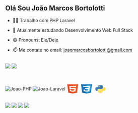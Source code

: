 ## Olá Sou João Marcos Bortolotti

- 🧑‍💼 Trabalho com PHP Laravel
- 🌱 Atualmente estudando Desenvolvimento Web Full Stack
- 😄 Pronouns: Ele/Dele
- 📫 Me contate no email: joaomarcosbortolotti@gmail.com

  ## 

<div>
  <img aling="center" height="180em" src="https://github-readme-stats.vercel.app/api?username=JoaoBortolotti&show_icons=true&theme=dark&include_all_commits=true&count_private=true&language=pt-br"/>
  <img aling="center" height="180em" src="https://github-readme-stats.vercel.app/api/top-langs/?username=JoaoBortolotti&layout=compact&langs_count=16&theme=dark"/>
</div>

  ##
    
<div style="display: inline_block"><br>
  <img align="center" alt="Joao-PHP" height="40" width="50" src="https://cdn.jsdelivr.net/gh/devicons/devicon@latest/icons/php/php-plain.svg" />
  <img align="center" alt="Joao-Laravel" height="40" width="50" src="https://cdn.jsdelivr.net/gh/devicons/devicon@latest/icons/laravel/laravel-original-wordmark.svg" />
  <img align="center" alt="Joao-HTML" height="30" width="40" src="https://raw.githubusercontent.com/devicons/devicon/master/icons/html5/html5-original.svg">
  <img align="center" alt="Joao-CSS" height="30" width="40" src="https://raw.githubusercontent.com/devicons/devicon/master/icons/css3/css3-original.svg">
  <img align="center" alt="Joao-Python" height="30" width="40" src="https://raw.githubusercontent.com/devicons/devicon/master/icons/python/python-original.svg">
</div>
  
  ## 
 
<div> 
  
  <a href="https://instagram.com/joaom.bortolotti" target="_blank"><img src="https://img.shields.io/badge/-Instagram-%23E4405F?style=for-the-badge&logo=instagram&logoColor=white" target="_blank"></a>
  <a href="https://discord.gg/G9GPg5SA75" target="_blank"><img src="https://img.shields.io/badge/Discord-7289DA?style=for-the-badge&logo=discord&logoColor=white" target="_blank"></a> 
  <a href = "mailto:joaomarcosbortolotti@gmail.com"><img src="https://img.shields.io/badge/-Gmail-%23333?style=for-the-badge&logo=gmail&logoColor=white" target="_blank"></a>
  <a href="https://www.linkedin.com/in/jmbortolotti" target="_blank"><img src="https://img.shields.io/badge/-LinkedIn-%230077B5?style=for-the-badge&logo=linkedin&logoColor=white" target="_blank"></a>  
</div>
